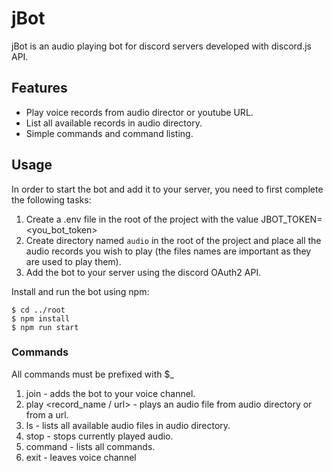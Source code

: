 # jBot

jBot is an audio playing bot for discord servers developed with discord.js API.

## Features

- Play voice records from audio director or youtube URL.
- List all available records in audio directory.
- Simple commands and command listing.

## Usage

In order to start the bot and add it to your server, you need to first complete the following tasks:

1. Create a .env file in the root of the project with the value JBOT_TOKEN=<you_bot_token>
2. Create directory named `audio` in the root of the project and place all the audio records you wish to play (the files names are important as they are used to play them).
3. Add the bot to your server using the discord OAuth2 API.

Install and run the bot using npm:

```
$ cd ../root
$ npm install
$ npm run start
```

### Commands

All commands must be prefixed with $\_

1. join - adds the bot to your voice channel.
2. play <record_name / url> - plays an audio file from audio directory or from a url.
3. ls - lists all available audio files in audio directory.
4. stop - stops currently played audio.
5. command - lists all commands.
6. exit - leaves voice channel
